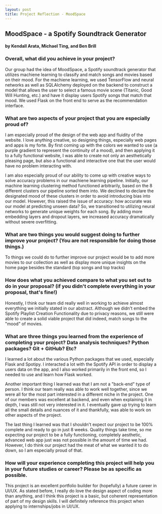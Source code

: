 ```yaml
---
layout: post
title: Project Reflection - MoodSpace
---
```


## MoodSpace - a Spotify Soundtrack Generator
#### by Kendall Arata, Michael Ting, and Ben Brill

### Overall, what did you achieve in your project?

Our group had the idea of MoodSpace, a Spotify soundtrack generator that utilizes machiene learning to classify and match songs and movies based on their mood. For the machiene learning, we used TensorFlow and neural networks as well as SQLAlchemy deployed on the backend to construct a model that allows the user to select a famous movie scene (Titanic, Good Will Hunting, etc.) and have it display users Spotify songs that match that mood. We used Flask on the front end to serve as the recommendation interface.

### What are two aspects of your project that you are especially proud of?

I am especially proud of the design of the web app and fluidity of the website. I love anything creative, so designing things, especially web pages and apps is my forte. By first coming up with the colors we wanted to use (a purple gradient to represent the continuity of a mood), and then applying it to a fully functional website, I was able to create not only an aesthetically pleasing page, but also a functional and interactive one that the user would have no problem interacting with.

I am also especially proud of our ability to come up with creative ways to solve accuracy problems in our machiene learning pipeline. Initially, our machine learning clustering method functioned arbitrarily, based on the 8 different clusters our pipeline sorted them into. We declined to declare the designated mood of these clusters in order to avoid introducing bias into our model. However, this raised the issue of accuracy: how accurate was our model at predicting unseen data? So, we transitioned to utilizing neural networks to generate unique weights for each song. By adding more embedding layers and dropout layers, we increased accuracy dramatically without severe overfitting.

### What are two things you would suggest doing to further improve your project? (You are not responsible for doing those things.)

To things we could do to further improve our project would be to add more movies to our collection as well as display more unique insights on the home page besides the standard (top songs and top tracks)

### How does what you achieved compare to what you set out to do in your proposal? (if you didn't complete everything in your proposal, that's fine!)

Honestly, I think our team did really well in working to achieve almost everything we initially stated in our abstract. Although we didn't embed the Spotify Playlist Creation Functionality due to privacy reasons, we still were able to create a solid viable project that did indeed, match songs to the "mood" of movies.

### What are three things you learned from the experience of completing your project? Data analysis techniques? Python packages? Git + GitHub? Etc?

I learned a lot about the various Python packages that we used, especially Flask and Spotipy. I interacted a lot with the Spotify API in order to display a users data on the app, and I also worked primarily in the front end, so I needed to use and learn how Flask worked.

Another important thing I learned was that I am not a "back-end" type of person.
I think our team really was able to work well together, since we were all for the most part interested in a different niche in the project. One of our members was excellent at backend, and even when explaining it in depth, I was still not very interested in it. I eventually gave up trying to learn all the small details and nuances of it and thankfully, was able to work on other aspects of the project.

The last thing I learned was that I shouldn't expect our project to be 100% complete and ready to go in just 8 weeks. Quality things take time, so me expecting our project to be a fully functioning, completely aesthetic, advanced web app just was not possible in the amount of time we had. However, I do think our project had the meat of what we wanted it to do down, so I am especially proud of that.

### How will your experience completing this project will help you in your future studies or career? Please be as specific as possible.

This project is an excellent portfolio builder for (hopefully) a future career in UI/UX. As stated before, I really do love the design aspect of coding more than anything, and I think this project is a basic, but coherent representation of part of my design skills. I will definitely reference this project when applying to internships/jobs in UI/UX.
